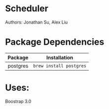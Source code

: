 # Scheduler

Authors: Jonathan Su, Alex Liu

# Package Dependencies

| Package | Installation |
|:-------:|:------------:|
| postgres | `brew install postgres` |

# Uses:
Boostrap 3.0
